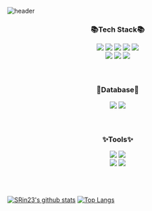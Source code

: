 
![header](https://capsule-render.vercel.app/api?type=waving&color=timeAuto&height=300&section=header&reversal=false&text=Kim%20Serin&fontSize=100&fontAlignY=40&desc=Developer&descAlignY=60&descAlign=70&animation=scaleIn)

<!--
<b>About me</b>

<ul>
  <li>I am studying software at Mirim Girls' Information Science Highschool</li>
</ul>
-->
<h3 align="center">📚Tech Stack📚</h3>

<div align="center">
  <img src="https://img.shields.io/badge/C-A8B9CC?style=flat&logo=C&logoColor=white"/>
  <img src="https://img.shields.io/badge/C++-00599C?style=flat&logo=Cplusplus&logoColor=white"/>
  <img src="https://img.shields.io/badge/Java-007396?style=flat&logo=Java&logoColor=white"/>
  <img src="https://img.shields.io/badge/Spring-6DB33F?style=flat&logo=Spring&logoColor=white"/>
  <img src="https://img.shields.io/badge/Node.js-339933?style=flat&logo=Node.js&logoColor=white"/>
  <br>
  
  <img src="https://img.shields.io/badge/HTML5-E34F26?style=flat&logo=HTML5&logoColor=white"/>
  <img src="https://img.shields.io/badge/CSS3-1572B6?style=flat&logo=CSS3&logoColor=white"/>
  <img src="https://img.shields.io/badge/JavaScript-F7DF1E?style=flat&logo=JavaScript&logoColor=white"/>
</div>
<br>
<br>
<h3 align="center">💾Database💾</h3>
<div align="center">
  <img src="https://img.shields.io/badge/MySQL-4479A1?style=flat&logo=MySQL&logoColor=white"/>
  <img src="https://img.shields.io/badge/Oracle-F80000?style=flat&logo=Oracle&logoColor=white"/>
  
</div>
<br>
<br>
<h3 align="center">✨Tools✨</h3>
<div align="center">
  <img src="https://img.shields.io/badge/Visual Studio-000000?style=flat&logo=Visual Studio&logoColor=white"/>
  <img src="https://img.shields.io/badge/IntelliJ IDEA-5C2D91?style=flat&logo=IntelliJ IDEA&logoColor=white"/>
  <br>
  <img src="https://img.shields.io/badge/Eclipse IDE-2C2255?style=flat&logo=Eclipse IDE&logoColor=white"/>
  <img src="https://img.shields.io/badge/Visual Studio Code-007ACC?style=flat&logo=Visual Studio Code&logoColor=white"/>
</div>

<br>
<br>
<br>

[![SRin23's github stats](https://github-readme-stats.vercel.app/api?username=SRin23&count_private=true&show_icons=true&theme=buefy)](https://github.com/SRin23/github-readme-stats)
[![Top Langs](https://github-readme-stats.vercel.app/api/top-langs/?username=SRin23&theme=buefy&langs_count=3)](https://github.com/SRin23/github-readme-stats)
<!--
[![Top Langs](https://github-readme-stats.vercel.app/api/top-langs/?username=SRin23&theme=buefy&layout=compact)](https://github.com/SRin23/github-readme-stats)
-->
